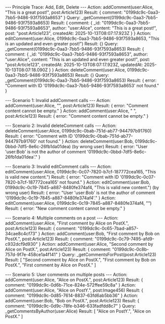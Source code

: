 
--- Principle Trace: Add, Edit, Delete ---
Action: addComment(user:Alice, "This is a great post!", post:Article123)
Result: { comment: "0199dc9c-0aa3-7bb5-9486-93f7593a8653" }
Query: _getComment(0199dc9c-0aa3-7bb5-9486-93f7593a8653) Result: {
  comment: {
    _id: "0199dc9c-0aa3-7bb5-9486-93f7593a8653",
    author: "user:Alice",
    content: "This is a great post!",
    post: "post:Article123",
    createdAt: 2025-10-13T08:07:17.923Z
  }
}
Action: editComment(user:Alice, 0199dc9c-0aa3-7bb5-9486-93f7593a8653, "This is an updated and even greater post!")
Result: {}
Query: _getComment(0199dc9c-0aa3-7bb5-9486-93f7593a8653) Result: {
  comment: {
    _id: "0199dc9c-0aa3-7bb5-9486-93f7593a8653",
    author: "user:Alice",
    content: "This is an updated and even greater post!",
    post: "post:Article123",
    createdAt: 2025-10-13T08:07:17.923Z,
    updatedAt: 2025-10-13T08:07:18.090Z
  }
}
Action: deleteComment(user:Alice, 0199dc9c-0aa3-7bb5-9486-93f7593a8653)
Result: {}
Query: _getComment(0199dc9c-0aa3-7bb5-9486-93f7593a8653) Result: {
  error: "Comment with ID '0199dc9c-0aa3-7bb5-9486-93f7593a8653' not found."
}

--- Scenario 1: Invalid addComment calls ---
Action: addComment(user:Alice, "", post:Article123)
Result: { error: "Comment content cannot be empty." }
Action: addComment(user:Alice, "   ", post:Article123)
Result: { error: "Comment content cannot be empty." }

--- Scenario 2: Invalid deleteComment calls ---
Action: deleteComment(user:Alice, 0199dc9c-0bab-751d-ab77-944797b91760)
Result: {
  error: "Comment with ID '0199dc9c-0bab-751d-ab77-944797b91760' not found."
}
Action: deleteComment(user:Bob, 0199dc9c-0bbd-7df5-8e6c-26fb1da01dea) (by wrong user)
Result: {
  error: "User 'user:Bob' is not the author of comment '0199dc9c-0bbd-7df5-8e6c-26fb1da01dea'."
}

--- Scenario 3: Invalid editComment calls ---
Action: editComment(user:Alice, 0199dc9c-0c07-7820-b7cf-187772cea165, "This is valid new content.")
Result: {
  error: "Comment with ID '0199dc9c-0c07-7820-b7cf-187772cea165' not found."
}
Action: editComment(user:Bob, 0199dc9c-0c19-7845-a887-8480fe374af4, "This is valid new content.") (by wrong user)
Result: {
  error: "User 'user:Bob' is not the author of comment '0199dc9c-0c19-7845-a887-8480fe374af4'."
}
Action: editComment(user:Alice, 0199dc9c-0c19-7845-a887-8480fe374af4, "")
Result: { error: "New comment content cannot be empty." }

--- Scenario 4: Multiple comments on a post ---
Action: addComment(user:Alice, "First comment by Alice on PostX.", post:Article123)
Result: { comment: "0199dc9c-0c65-7bad-a857-34cae8c4cf73" }
Action: addComment(user:Bob, "First comment by Bob on PostX.", post:Article123)
Result: { comment: "0199dc9c-0c79-7495-afd9-c932dcf9d930" }
Action: addComment(user:Alice, "Second comment by Alice on PostX.", post:Article123)
Result: { comment: "0199dc9c-0c8b-757d-9f7e-458ce1a4f141" }
Query: _getCommentsForPost(post:Article123)
Result: [
  "Second comment by Alice on PostX.",
  "First comment by Bob on PostX.",
  "First comment by Alice on PostX."
]

--- Scenario 5: User comments on multiple posts ---
Action: addComment(user:Alice, "Alice on PostX.", post:Article123)
Result: { comment: "0199dc9c-0d6b-71ce-824e-572ffee59c8a" }
Action: addComment(user:Alice, "Alice on PostY.", post:Image456)
Result: { comment: "0199dc9c-0d85-7614-8837-63fd6ab5bb36" }
Action: addComment(user:Bob, "Bob on PostX.", post:Article123)
Result: { comment: "0199dc9c-0d9c-78fe-b346-633fadfdd8c7" }
Query: _getCommentsByAuthor(user:Alice)
Result: [ "Alice on PostY.", "Alice on PostX." ]
